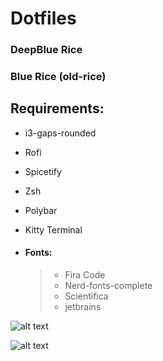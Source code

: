 # Dotfiles

### DeepBlue Rice

### Blue Rice (old-rice)

## **Requirements:**

- i3-gaps-rounded
- Rofi
- Spicetify
- Zsh
- Polybar
- Kitty Terminal

- #### Fonts:
  > - Fira Code
  > - Nerd-fonts-complete
  > - Scientifica
  > - jetbrains

![alt text](https://raw.githubusercontent.com/mahmoudk1000/Dotfiles/master/Screen/i3-new.png)

![alt text](https://raw.githubusercontent.com/mahmoudk1000/Dotfiles/master/Screen/i3.png)

